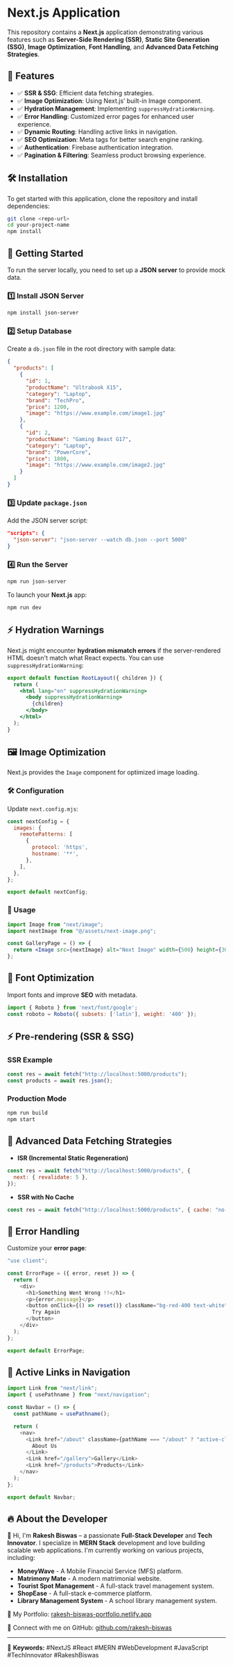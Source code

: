 # Next.js Application

This repository contains a **Next.js** application demonstrating various features such as **Server-Side Rendering (SSR)**, **Static Site Generation (SSG)**, **Image Optimization**, **Font Handling**, and **Advanced Data Fetching Strategies**.

## 🚀 Features

- ✅ **SSR & SSG**: Efficient data fetching strategies.
- ✅ **Image Optimization**: Using Next.js’ built-in Image component.
- ✅ **Hydration Management**: Implementing `suppressHydrationWarning`.
- ✅ **Error Handling**: Customized error pages for enhanced user experience.
- ✅ **Dynamic Routing**: Handling active links in navigation.
- ✅ **SEO Optimization**: Meta tags for better search engine ranking.
- ✅ **Authentication**: Firebase authentication integration.
- ✅ **Pagination & Filtering**: Seamless product browsing experience.

## 🛠 Installation

To get started with this application, clone the repository and install dependencies:

```bash
git clone <repo-url>
cd your-project-name
npm install
```

## 📌 Getting Started

To run the server locally, you need to set up a **JSON server** to provide mock data.

### 1️⃣ Install JSON Server

```bash
npm install json-server
```

### 2️⃣ Setup Database

Create a `db.json` file in the root directory with sample data:

```json
{
  "products": [
    {
      "id": 1,
      "productName": "Ultrabook X15",
      "category": "Laptop",
      "brand": "TechPro",
      "price": 1200,
      "image": "https://www.example.com/image1.jpg"
    },
    {
      "id": 2,
      "productName": "Gaming Beast G17",
      "category": "Laptop",
      "brand": "PowerCore",
      "price": 1800,
      "image": "https://www.example.com/image2.jpg"
    }
  ]
}
```

### 3️⃣ Update `package.json`

Add the JSON server script:

```json
"scripts": {
  "json-server": "json-server --watch db.json --port 5000"
}
```

### 4️⃣ Run the Server

```bash
npm run json-server
```

To launch your **Next.js** app:

```bash
npm run dev
```

## ⚡ Hydration Warnings

Next.js might encounter **hydration mismatch errors** if the server-rendered HTML doesn't match what React expects. You can use `suppressHydrationWarning`:

```jsx
export default function RootLayout({ children }) {
  return (
    <html lang="en" suppressHydrationWarning>
      <body suppressHydrationWarning>
        {children}
      </body>
    </html>
  );
}
```

## 🖼 Image Optimization

Next.js provides the `Image` component for optimized image loading.

### 🛠 Configuration

Update `next.config.mjs`:

```javascript
const nextConfig = {
  images: {
    remotePatterns: [
      {
        protocol: 'https',
        hostname: '**',
      },
    ],
  },
};

export default nextConfig;
```

### 🚀 Usage

```jsx
import Image from "next/image";
import nextImage from "@/assets/next-image.png";

const GalleryPage = () => {
  return <Image src={nextImage} alt="Next Image" width={500} height={300} />;
};
```

## 🔡 Font Optimization

Import fonts and improve **SEO** with metadata.

```jsx
import { Roboto } from 'next/font/google';
const roboto = Roboto({ subsets: ['latin'], weight: '400' });
```

## ⚡ Pre-rendering (SSR & SSG)

### **SSR Example**

```javascript
const res = await fetch("http://localhost:5000/products");
const products = await res.json();
```

### **Production Mode**

```bash
npm run build
npm start
```

## 🔄 Advanced Data Fetching Strategies

- **ISR (Incremental Static Regeneration)**

```javascript
const res = await fetch("http://localhost:5000/products", {
  next: { revalidate: 5 },
});
```

- **SSR with No Cache**

```javascript
const res = await fetch("http://localhost:5000/products", { cache: "no-store" });
```

## 🚨 Error Handling

Customize your **error page**:

```javascript
"use client";

const ErrorPage = ({ error, reset }) => {
  return (
    <div>
      <h1>Something Went Wrong !!</h1>
      <p>{error.message}</p>
      <button onClick={() => reset()} className="bg-red-400 text-white">
        Try Again
      </button>
    </div>
  );
};

export default ErrorPage;
```

## 🔗 Active Links in Navigation

```javascript
import Link from "next/link";
import { usePathname } from "next/navigation";

const Navbar = () => {
  const pathName = usePathname();

  return (
    <nav>
      <Link href="/about" className={pathName === "/about" ? "active-class" : ""}>
        About Us
      </Link>
      <Link href="/gallery">Gallery</Link>
      <Link href="/products">Products</Link>
    </nav>
  );
};

export default Navbar;
```

## 🔥 About the Developer

👋 Hi, I'm **Rakesh Biswas** – a passionate **Full-Stack Developer** and **Tech Innovator**. I specialize in **MERN Stack** development and love building scalable web applications. I'm currently working on various projects, including:

- **MoneyWave** - A Mobile Financial Service (MFS) platform.
- **Matrimony Mate** - A modern matrimonial website.
- **Tourist Spot Management** - A full-stack travel management system.
- **ShopEase** - A full-stack e-commerce platform.
- **Library Management System** - A school library management system.

📌 My Portfolio: [rakesh-biswas-portfolio.netlify.app](https://rakesh-biswas-portfolio.netlify.app/)

📌 Connect with me on GitHub: [github.com/rakesh-biswas](https://github.com/rakesh-biswas)

---

🚀 **Keywords:** #NextJS #React #MERN #WebDevelopment #JavaScript #TechInnovator #RakeshBiswas
